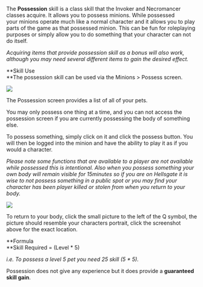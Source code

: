 ---
---
The **Possession** skill is a class skill that the Invoker and Necromancer classes acquire. It allows you to possess minions. While possessed your minions operate much like a normal character and it allows you to play parts of the game as that possessed minion. This can be fun for roleplaying purposes or simply allow you to do something that your character can not do itself.

_Acquiring items that provide possession skill as a bonus will also work, although you may need several different items to gain the desired effect._

**Skill Use  
**The possession skill can be used via the Minions > Possess screen.

[![](https://lohcdn.com/images/t_possession.jpg)](https://lohcdn.com/images/possession.jpg)

The Possession screen provides a list of all of your pets.

You may only possess one thing at a time, and you can not access the possession screen if you are currently possessing the body of something else.

To possess something, simply click on it and click the possess button. You will then be logged into the minion and have the ability to play it as if you would a character.

_Please note some functions that are available to a player are not available while possessed this is intentional. Also when you possess something your own body will remain visible for 15minutes so if you are on Hellsgate it is wise to not possess something in a public spot or you may find your character has been player killed or stolen from when you return to your body._

_[![](https://lohcdn.com/images/t_possession1.jpg)](https://lohcdn.com/images/possession1.jpg)_

To return to your body, click the small picture to the left of the Q symbol, the picture should resemble your characters portrait, click the screenshot above for the exact location.

**Formula  
**Skill Required = (Level \* 5)

_i.e. To possess a level 5 pet you need 25 skill (5 \* 5)._

Possession does not give any experience but it does provide a **guaranteed skill gain**.